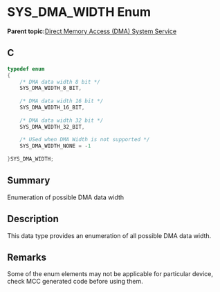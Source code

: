 # SYS\_DMA\_WIDTH Enum

**Parent topic:**[Direct Memory Access \(DMA\) System Service](GUID-DB773A68-76AC-4900-8C7C-3AC9C38BE0BD.md)

## C

```c
typedef enum
{
    /* DMA data width 8 bit */
    SYS_DMA_WIDTH_8_BIT,
    
    /* DMA data width 16 bit */
    SYS_DMA_WIDTH_16_BIT,
    
    /* DMA data width 32 bit */
    SYS_DMA_WIDTH_32_BIT,
    
    /* USed when DMA Width is not supported */
    SYS_DMA_WIDTH_NONE = -1
    
}SYS_DMA_WIDTH;

```

## Summary

Enumeration of possible DMA data width

## Description

This data type provides an enumeration of all possible DMA data width.

## Remarks

Some of the enum elements may not be applicable for particular device, check MCC generated code before using them.

